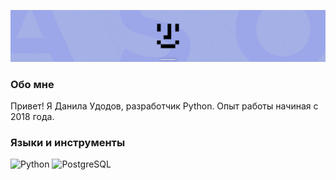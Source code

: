 ![Header](https://github.com/AsQqqq/AsQqqq/blob/master/assets/banner.gif)

### Обо мне
Привет! Я Данила Удодов, разработчик Python. Опыт работы начиная с 2018 года.

### Языки и инструменты
![Python](https://img.shields.io/badge/-Python-4B0082?style=for-the-badge&logo=python&logoColor=FFD700)
![PostgreSQL](https://img.shields.io/badge/-PostgreSQL-4B0082?style=for-the-badge&logo=postgresql&logoColor=2E3DFA)